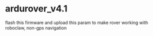 # ardurover_v4.1
flash this firmware and upload this param to make rover working with roboclaw, non-gps navigation
